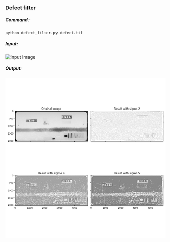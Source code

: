 ### Defect filter

##### Command:
```
python defect_filter.py defect.tif
```

##### Input:

![Input Image](defect.tif)

##### Output:

![Output Image](output.png)
